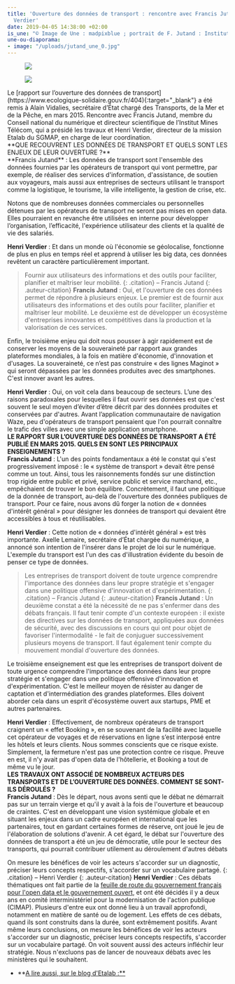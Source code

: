 ```yaml
---
title: 'Ouverture des données de transport : rencontre avec Francis Jutand et Henri
  Verdier'
date: 2019-04-05 14:38:00 +02:00
is_une: "© Image de Une : madpixblue ; portrait de F. Jutand : Institut Mines-Télécom"
une-ou-diaporama:
- image: "/uploads/jutand_une_0.jpg"
---
```


<figure class='image-left' style='width: 30%; margin-right: 5px;'><img src="/uploads/f-jutand-0585-_0.jpg"/></figure><figure class='image-left' style='width: 30%; margin-right: 10px;'><img src="/uploads/henriverdier_03.jpg"/></figure>
Le [rapport sur l’ouverture des données de transport](https://www.ecologique-solidaire.gouv.fr/404){:target="_blank"} a été remis à Alain Vidalies, secrétaire d’État chargé des Transports, de la Mer et de la Pêche, en mars 2015. Rencontre avec Francis Jutand, membre du Conseil national du numérique et directeur scientifique de l’Institut Mines Télécom, qui a présidé les travaux et Henri Verdier, directeur de la mission Etalab du SGMAP, en charge de leur coordination.
<br>
**QUE RECOUVRENT LES DONNÉES DE TRANSPORT ET QUELS SONT LES ENJEUX DE LEUR OUVERTURE ?**
<br>
**Francis Jutand** : Les données de transport sont l'ensemble des données fournies par les opérateurs de transport qui vont permettre, par exemple, de réaliser des services d'information, d'assistance, de soutien aux voyageurs, mais aussi aux entreprises de secteurs utilisant le transport comme la logistique, le tourisme, la ville intelligente, la gestion de crise, etc.

Notons que de nombreuses données commerciales ou personnelles détenues par les opérateurs de transport ne seront pas mises en open data. Elles pourraient en revanche être utilisées en interne pour développer l’organisation, l’efficacité, l'expérience utilisateur des clients et la qualité de vie des salariés.

**Henri Verdier** : Et dans un monde où l'économie se géolocalise, fonctionne de plus en plus en temps réel et apprend à utiliser les big data, ces données revêtent un caractère particulièrement important.

> Fournir aux utilisateurs des informations et des outils pour faciliter, planifier et maîtriser leur mobilité.
{: .citation}
– Francis Jutand
{: .auteur-citation}
**Francis Jutand** : Oui, et l'ouverture de ces données permet de répondre à plusieurs enjeux. Le premier est de fournir aux utilisateurs des informations et des outils pour faciliter, planifier et maîtriser leur mobilité. Le deuxième est de développer un écosystème d'entreprises innovantes et compétitives dans la production et la valorisation de ces services.

Enfin, le troisième enjeu qui doit nous pousser à agir rapidement est de conserver les moyens de la souveraineté par rapport aux grandes plateformes mondiales, à la fois en matière d'économie, d'innovation et d'usages. La souveraineté, ce n’est pas construire  « des lignes Maginot » qui seront dépassées par les données produites avec des smartphones. C'est innover avant les autres.

**Henri Verdier** : Oui, on voit cela dans beaucoup de secteurs. L’une des raisons paradoxales pour lesquelles il faut ouvrir ses données est que c'est souvent le seul moyen d’éviter d’être décrit par des données produites et conservées par d'autres. Avant l’application communautaire de navigation Waze, peu d'opérateurs de transport pensaient que l'on pourrait connaître le trafic des villes avec une simple application smartphone.
<br>
**LE RAPPORT SUR L’OUVERTURE DES DONNÉES DE TRANSPORT A ÉTÉ PUBLIÉ EN MARS 2015. QUELS EN SONT LES PRINCIPAUX ENSEIGNEMENTS ?**
<br>
**Francis Jutand** : L'un des points fondamentaux a été le constat qui s'est progressivement imposé : le « système de transport » devait être pensé comme un tout. Ainsi, tous les raisonnements fondés sur une distinction trop rigide entre public et privé, service public et service marchand, etc., empêchaient de trouver le bon équilibre. Concrètement, il faut une politique de la donnée de transport, au-delà de l'ouverture des données publiques de transport. Pour ce faire, nous avons dû forger la notion de « données d'intérêt général » pour désigner les données de transport qui devaient être accessibles à tous et réutilisables.

**Henri Verdier** : Cette notion de « données d'intérêt général » est très importante. Axelle Lemaire, secrétaire d’État chargée du numérique, a annoncé son intention de l'insérer dans le projet de loi sur le numérique. L'exemple du transport est l'un des cas d'illustration évidente du besoin de penser ce type de données.

> Les entreprises de transport doivent de toute urgence comprendre l'importance des données dans leur propre stratégie et s'engager dans une politique offensive d'innovation et d'expérimentation.
{: .citation}
– Francis Jutand
{: .auteur-citation}
**Francis Jutand** : Un deuxième constat a été la nécessité de ne pas s'enfermer dans des débats français. Il faut tenir compte d'un contexte européen : il existe des directives sur les données de transport, appliquées aux données de sécurité, avec des discussions en cours qui ont pour objet de favoriser l'intermodalité - le fait de conjuguer successivement plusieurs moyens de transport. Il faut également tenir compte du mouvement mondial d'ouverture des données.

Le troisième enseignement est que les entreprises de transport doivent de toute urgence comprendre l'importance des données dans leur propre stratégie et s'engager dans une politique offensive d'innovation et d'expérimentation. C'est le meilleur moyen de résister au danger de captation et d'intermédiation des grandes plateformes. Elles doivent aborder cela dans un esprit d'écosystème ouvert aux startups, PME et autres partenaires.

**Henri Verdier** : Effectivement, de nombreux opérateurs de transport craignent un « effet Booking », en se souvenant de la facilité avec laquelle cet opérateur de voyages et de réservations en ligne s’est interposé entre les hôtels et leurs clients. Nous sommes conscients que ce risque existe. Simplement, la fermeture n'est pas une protection contre ce risque. Preuve en est, il n'y avait pas d'open data de l'hôtellerie, et Booking a tout de même vu le jour.
<br>
**LES TRAVAUX ONT ASSOCIÉ DE NOMBREUX ACTEURS DES TRANSPORTS ET DE L’OUVERTURE DES DONNÉES. COMMENT SE SONT-ILS DÉROULÉS ?**
<br>
**Francis Jutand** : Dès le départ, nous avons senti que le débat ne démarrait pas sur un terrain vierge et qu'il y avait à la fois de l'ouverture et beaucoup de craintes. C'est en développant une vision systémique globale et en situant les enjeux dans un cadre européen et international que les partenaires, tout en gardant certaines formes de réserve, ont joué le jeu de l'élaboration de solutions d'avenir. A cet égard, le débat sur l'ouverture des données de transport a été un jeu de démocratie, utile pour le secteur des transports, qui pourrait contribuer utilement au déroulement d'autres débats

On mesure les bénéfices de voir les acteurs s'accorder sur un diagnostic, préciser leurs concepts respectifs, s'accorder sur un vocabulaire partagé.
{: .citation}
– Henri Verdier
{: .auteur-citation}
**Henri Verdier** : Ces débats thématiques ont fait partie de la [feuille de route du gouvernement français pour l'open data et le gouvernement ouvert](https://www.etalab.gouv.fr/en/lafeuillederoutedugouvernementenmatieredouvertureetdepartagedesdonneespubliques), et ont été décidés il y a deux ans en comité interministériel pour la modernisation de l'action publique (CIMAP). Plusieurs d'entre eux ont donné lieu à un travail approfondi, notamment en matière de santé ou de logement. Les effets de ces débats, quand ils sont construits dans la durée, sont extrêmement positifs. Avant même leurs conclusions, on mesure les bénéfices de voir les acteurs s'accorder sur un diagnostic, préciser leurs concepts respectifs, s'accorder sur un vocabulaire partagé. On voit souvent aussi des acteurs infléchir leur stratégie. Nous n'excluons pas de lancer de nouveaux débats avec les ministères qui le souhaitent.
<br>
* **[A lire aussi, sur le blog d'Etalab :**](https://www.etalab.gouv.fr/remise-officielle-du-rapport-sur-louverture-des-donnees-de-transport) 

